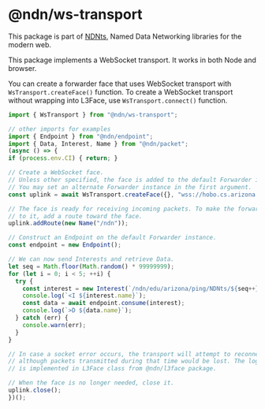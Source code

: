 # @ndn/ws-transport

This package is part of [NDNts](https://yoursunny.com/p/NDNts/), Named Data Networking libraries for the modern web.

This package implements a WebSocket transport.
It works in both Node and browser.

You can create a forwarder face that uses WebSocket transport with `WsTransport.createFace()` function.
To create a WebSocket transport without wrapping into L3Face, use `WsTransport.connect()` function.

```ts
import { WsTransport } from "@ndn/ws-transport";

// other imports for examples
import { Endpoint } from "@ndn/endpoint";
import { Data, Interest, Name } from "@ndn/packet";
(async () => {
if (process.env.CI) { return; }

// Create a WebSocket face.
// Unless other specified, the face is added to the default Forwarder instance.
// You may set an alternate Forwarder instance in the first argument.
const uplink = await WsTransport.createFace({}, "wss://hobo.cs.arizona.edu/ws/");

// The face is ready for receiving incoming packets. To make the forwarder send Interests
// to it, add a route toward the face.
uplink.addRoute(new Name("/ndn"));

// Construct an Endpoint on the default Forwarder instance.
const endpoint = new Endpoint();

// We can now send Interests and retrieve Data.
let seq = Math.floor(Math.random() * 99999999);
for (let i = 0; i < 5; ++i) {
  try {
    const interest = new Interest(`/ndn/edu/arizona/ping/NDNts/${seq++}`);
    console.log(`<I ${interest.name}`);
    const data = await endpoint.consume(interest);
    console.log(`>D ${data.name}`);
  } catch (err) {
    console.warn(err);
  }
}

// In case a socket error occurs, the transport will attempt to reconnect automatically,
// although packets transmitted during that time would be lost. The logic of reconnecting
// is implemented in L3Face class from @ndn/l3face package.

// When the face is no longer needed, close it.
uplink.close();
})();
```
